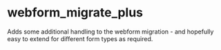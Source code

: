 # webform_migrate_plus

Adds some additional handling to the webform migration - and hopefully easy to extend for different form types as required.
